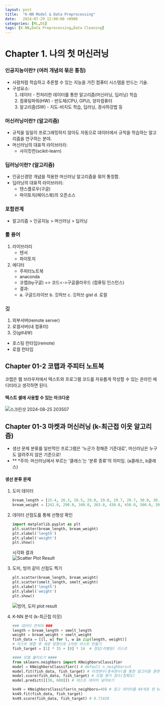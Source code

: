 ```yaml
---
layout: post
title:  "K-NN Model & Data Preprocessing"
date:   2024-07-29 12:00:00 +0900
categories: [ML,DS]
tags: [K-NN,Data Preprocessing,Data Cleaning]
---
```


# Chapter 1. 나의 첫 머신러닝

### 인공지능이란? (여러 개념의 묶은 통칭)

- 사람처럼 학습하고 추론할 수 있는 지능을 가진 컴퓨터 시스템을 만드는 기술.
- 구성요소:
    1. 데이터
      - 전처리한 데이터를 통한 알고리즘(머신러닝, 딥러닝) 학습   
    2. 컴퓨팅파워(HW)
      - 반도체(CPU, GPU), 양자컴퓨터
    3. 알고리즘(SW)
      - 지도-비지도 학습, 딥러닝, 경사하강법 등

### 머신러닝이란? (알고리즘)

- 규칙을 일일이 프로그래밍하지 않아도 자동으로 데이터에서 규칙을 학습하는 알고리즘을 연구하는 분야.
- 머신러닝의 대표적 라이브러리:
    - 사이킷런(scikit-learn)

### 딥러닝이란? (알고리즘)

- 인공신경망 개념을 적용한 머신러닝 알고리즘을 묶어 통칭함.
- 딥러닝의 대표적 라이브러리:
    - 텐스플로우(구글)
    - 파이토치(페이스북)의 오픈소스
  
### 포함관계

- 알고리즘 > 인공지능 > 머신러닝 > 딥러닝

### 툴 용어

1. 라이브러리
   - 텐서
   - 파이토치
2. 에디터
   - 주피터노트북
   - anaconda
   - 코랩(by구글) => 코드<->구글클라우드 (컴퓨팅 인스턴스)
   - 결과:
    - a. 구글드라이브 b. 깃허브 c. 깃허브 gist d. 로컬

### 깃 
1. 외부서버(remote server)
2. 로컬서버(내 컴퓨터)
3. 깃(git내부)
- 호스팅 런타임(remote) 
- 로컬 런타임

## Chapter 01-2 코랩과 주피터 노트북

코랩은 웹 브라우저에서 텍스트와 프로그램 코드를 자유롭게 작성할 수 있는 온라인 에디터라고 생각하면 된다.

#### 텍스트 셀에 사용할 수 있는 마크다운

![스크린샷 2024-08-25 203507](https://github.com/user-attachments/assets/dfe7f2df-e6a3-49ee-88af-9a463266e476)

## Chapter 01-3 마켓과 머신러닝 (k-최근접 이웃 알고리즘)

- 생선 문제 분류를 일반적인 프로그램은 '누군가 정해준 기준대로', 머신러닝은 누구도 알려주지 않은 기준으로!
- ** *주의: 머신러닝에서 부르는 '클래스'는 '분류 종류'의 의미임. (a클래스, b클래스)
  
#### 생선 분류 문제

1. 도미 데이터
    ```python
    bream_length = [25.4, 26.3, 26.5, 29.0, 29.0, 29.7, 29.7, 30.0, 30.0, 30.7, 31.0, 31.0, 31.5, 32.0, 32.0, 32.0, 33.0, 33.0, 33.5, 33.5, 34.0, 34.0, 34.5, 35.0, 35.0, 35.0, 35.0, 36.0, 36.0, 37.0, 38.5, 38.5, 39.5, 41.0, 41.0]
    bream_weight = [242.0, 290.0, 340.0, 363.0, 430.0, 450.0, 500.0, 390.0, 450.0, 500.0, 475.0, 500.0, 500.0, 340.0, 600.0, 600.0, 700.0, 700.0, 610.0, 650.0, 575.0, 685.0, 620.0, 680.0, 700.0, 725.0, 720.0, 714.0, 850.0, 1000.0, 920.0, 955.0, 925.0, 975.0, 950.0]
    ```
    

2. 데이터 산점도를 통해 선형성 확인
    ```python
    import matplotlib.pyplot as plt
    plt.scatter(bream_length, bream_weight)
    plt.xlabel('length')
    plt.ylabel('weight')
    plt.show()
    ```
    시각화 결과  
    ![Scatter Plot Result](../assets/png/scatter.png)

3. 도미, 빙어 같이 산점도 찍기
    ```python
    plt.scatter(bream_length, bream_weight)
    plt.scatter(smelt_length, smelt_weight)
    plt.xlabel('length')
    plt.ylabel('weight')
    plt.show()
    ```
    ![빙어, 도미 plot result](../assets/png/bind_scatter.png)

4. K-NN 분석 (k-최근접 이웃)
    ```python
    ### 데이터 전처리 ###
    length = bream_length + smelt_length 
    weight = bream_weight + smelt_weight 
    fish_data = [[l, w] for l, w in zip(length, weight)]
    # 리스트 병합 후 세로 방향으로 2차원 리스트 만들기
    fish_target = [1] * 35 + [0] * 14  # 정답(라벨링) 리스트 

    #### 모델 불러오기 #### 
    from sklearn.neighbors import KNeighborsClassifier
    model = KNeighborsClassifier() # default n_neighbors=5
    model.fit(fish_data, fish_target) # 타겟변수(종속변수)를 통한 알고리즘 훈련 
    model.score(fish_data, fish_target) # 모델 평가 점수(정확도)
    model.predict([[30, 600]]) # 테스트 데이터 넣어보기 

    kn49 = KNeighborsClassifier(n_neighbors=49) # 참고 데이터를 49개로 한 kn49 모델
    kn49.fit(fish_data, fish_target)
    kn49.score(fish_data, fish_target) # 0.71428
    ```
